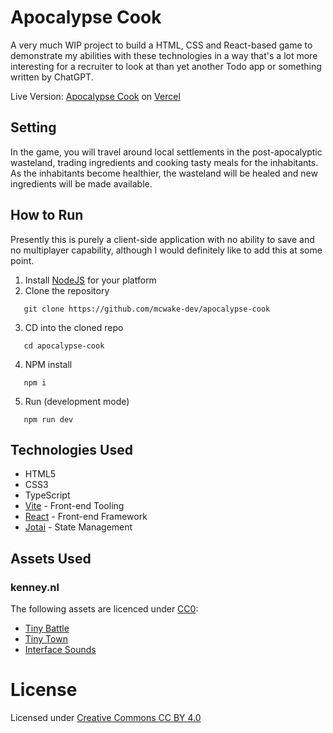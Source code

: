 # Apocalypse Cook

A very much WIP project to build a HTML, CSS and React-based game to demonstrate my abilities with these technologies in a way that's a lot more interesting for a recruiter to look at than yet another Todo app or something written by ChatGPT.

Live Version: [Apocalypse Cook](https://apocalypse-cook-mcwake-dev.vercel.app/) on [Vercel](https://vercel.com/)

## Setting
In the game, you will travel around local settlements in the post-apocalyptic wasteland, trading ingredients and cooking tasty meals for the inhabitants. As the inhabitants become healthier, the wasteland will be healed and new ingredients will be made available.

## How to Run
Presently this is purely a client-side application with no ability to save and no multiplayer capability, although I would definitely like to add this at some point.

1) Install [NodeJS](https://nodejs.org/en) for your platform
2) Clone the repository
```
   git clone https://github.com/mcwake-dev/apocalypse-cook
```
3) CD into the cloned repo
```
   cd apocalypse-cook
```
4) NPM install
```
   npm i
```
5) Run (development mode)
```
   npm run dev
```

## Technologies Used
* HTML5
* CSS3
* TypeScript
* [Vite](https://vitejs.dev/) - Front-end Tooling
* [React](https://react.dev/) - Front-end Framework
* [Jotai](https://jotai.org/) - State Management

## Assets Used
### kenney.nl
The following assets are licenced under [CC0](https://creativecommons.org/publicdomain/zero/1.0/):
* [Tiny Battle](https://kenney.nl/assets/tiny-battle)
* [Tiny Town](https://kenney.nl/assets/tiny-town)
* [Interface Sounds](https://kenney.nl/assets/interface-sounds)

# License
Licensed under [Creative Commons CC BY 4.0](https://creativecommons.org/licenses/by/4.0/deed.en)
